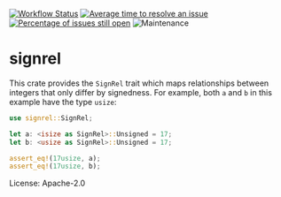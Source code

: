 [![Workflow Status](https://github.com/enarx/signrel/workflows/test/badge.svg)](https://github.com/enarx/signrel/actions?query=workflow%3A%22test%22)
[![Average time to resolve an issue](https://isitmaintained.com/badge/resolution/enarx/signrel.svg)](https://isitmaintained.com/project/enarx/signrel "Average time to resolve an issue")
[![Percentage of issues still open](https://isitmaintained.com/badge/open/enarx/signrel.svg)](https://isitmaintained.com/project/enarx/signrel "Percentage of issues still open")
![Maintenance](https://img.shields.io/badge/maintenance-activly--developed-brightgreen.svg)

# signrel

This crate provides the `SignRel` trait which maps relationships between
integers that only differ by signedness. For example, both `a` and `b` in
this example have the type `usize`:

```rust
use signrel::SignRel;

let a: <isize as SignRel>::Unsigned = 17;
let b: <usize as SignRel>::Unsigned = 17;

assert_eq!(17usize, a);
assert_eq!(17usize, b);
```

License: Apache-2.0

